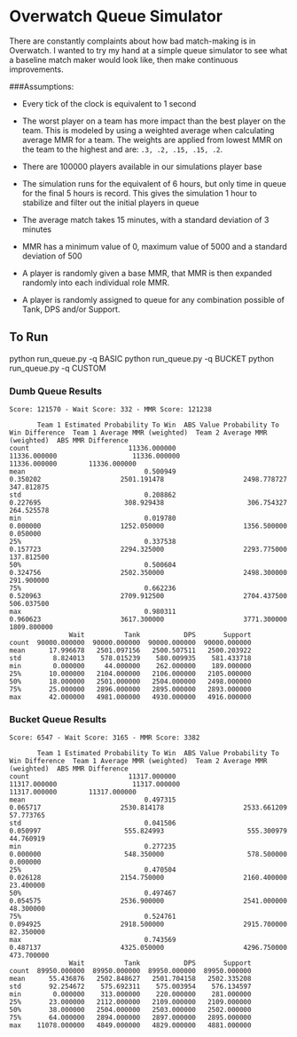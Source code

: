 # Overwatch Queue Simulator
There are constantly complaints about how bad match-making is in Overwatch. I wanted to try my hand at a simple queue simulator to
see what a baseline match maker would look like, then make continuous improvements.

###Assumptions:
- Every tick of the clock is equivalent to 1 second

- The worst player on a team has more impact than the best player on the team. This is modeled by using a weighted average
when calculating average MMR for a team. The weights are applied from lowest MMR on the team to the highest and are:
`.3, .2, .15, .15, .2`. 

- There are 100000 players available in our simulations player base

- The simulation runs for the equivalent of 6 hours, but only time in queue for the final 5 hours is record. This gives the simulation 1 hour to stabilize and filter out the initial players in queue

- The average match takes 15 minutes, with a standard deviation of 3 minutes

- MMR has a minimum value of 0, maximum value of 5000 and a standard deviation of 500

- A player is randomly given a base MMR, that MMR is then expanded randomly into each individual role MMR.

- A player is randomly assigned to queue for any combination possible of Tank, DPS and/or Support.


## To Run
python run_queue.py -q BASIC
python run_queue.py -q BUCKET
python run_queue.py -q CUSTOM  

### Dumb Queue Results
```
Score: 121570 - Wait Score: 332 - MMR Score: 121238

       Team 1 Estimated Probability To Win  ABS Value Probability To Win Difference  Team 1 Average MMR (weighted)  Team 2 Average MMR (weighted)  ABS MMR Difference
count                         11336.000000                             11336.000000                   11336.000000                   11336.000000        11336.000000
mean                              0.500949                                 0.350202                    2501.191478                    2498.778727          347.812875
std                               0.208862                                 0.227695                     308.929438                     306.754327          264.525578
min                               0.019780                                 0.000000                    1252.050000                    1356.500000            0.050000
25%                               0.337538                                 0.157723                    2294.325000                    2293.775000          137.812500
50%                               0.500604                                 0.324756                    2502.350000                    2498.300000          291.900000
75%                               0.662236                                 0.520963                    2709.912500                    2704.437500          506.037500
max                               0.980311                                 0.960623                    3617.300000                    3771.300000         1809.800000
               Wait          Tank           DPS       Support
count  90000.000000  90000.000000  90000.000000  90000.000000
mean      17.996678   2501.097156   2500.507511   2500.203922
std        8.824013    578.015239    580.009935    581.433718
min        0.000000     44.000000    262.000000    189.000000
25%       10.000000   2104.000000   2106.000000   2105.000000
50%       18.000000   2501.000000   2504.000000   2498.000000
75%       25.000000   2896.000000   2895.000000   2893.000000
max       42.000000   4981.000000   4930.000000   4916.000000
```

### Bucket Queue Results
```
Score: 6547 - Wait Score: 3165 - MMR Score: 3382

       Team 1 Estimated Probability To Win  ABS Value Probability To Win Difference  Team 1 Average MMR (weighted)  Team 2 Average MMR (weighted)  ABS MMR Difference
count                         11317.000000                             11317.000000                   11317.000000                   11317.000000        11317.000000
mean                              0.497315                                 0.065717                    2530.814178                    2533.661209           57.773765
std                               0.041506                                 0.050997                     555.824993                     555.300979           44.760919
min                               0.277235                                 0.000000                     548.350000                     578.500000            0.000000
25%                               0.470504                                 0.026128                    2154.750000                    2160.400000           23.400000
50%                               0.497467                                 0.054575                    2536.900000                    2541.000000           48.300000
75%                               0.524761                                 0.094925                    2918.500000                    2915.700000           82.350000
max                               0.743569                                 0.487137                    4325.050000                    4296.750000          473.700000
               Wait          Tank           DPS       Support
count  89950.000000  89950.000000  89950.000000  89950.000000
mean      55.436876   2502.848627   2501.704158   2502.335208
std       92.254672    575.692311    575.003954    576.134597
min        0.000000    313.000000    220.000000    281.000000
25%       23.000000   2112.000000   2109.000000   2109.000000
50%       38.000000   2504.000000   2503.000000   2502.000000
75%       64.000000   2894.000000   2897.000000   2895.000000
max    11078.000000   4849.000000   4829.000000   4881.000000
```